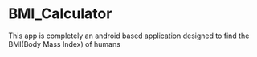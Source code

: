 # BMI_Calculator
This app is completely an android based application designed to find the BMI(Body Mass Index) of humans 
